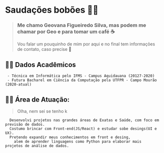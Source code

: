 # Saudações bobões :ng_woman:
> ### Me chamo Geovana Figueiredo Silva, mas podem me chamar por Geo e para tomar um café :coffee:
> Vou falar um pouquinho de mim por aqui e no final tem informações de contato, caso precise :hugs:

## :student: Dados Acadêmicos
```
 - Técnica em Informática pelo IFMS - Campus Aquidauana (20127-2020)
 - Futura Bacharel em Ciência da Computação pela UTFPR - Campo Mourão (2020-atual)
```
## :woman_technologist: Área de Atuação:
>Olha, nem sei se tenho k 
```
  Desenvolvi projetos nas grandes áreas de Exatas e Saúde, com foco em previsão de dados. 
  Costumo brincar com Front-end(JS/React) e estudar sobe desings(UI e UX).
  Pretendo expandir meus conhecimentos em front e desing, 
    alem de aprender linguagens como Python para elaborar mais projetos de análise de dados.
```





